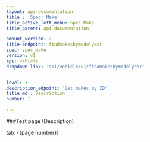 ```yaml
---
layout: api-documentation
title : 'Spec: Make'
title_active_left_menu: Spec Make
title_parent: Api documentation

amount_version: 2
title-endpoint: findmakesbymodelyear
spec: spec_make
version: v1
api: vehicle
dropdown-link: 'api/vehicle/v1/findmakesbymodelyear'


level: 3
description_edpoint: 'Get makes by ID'
title_md : Description
number: 1

---
```



###Test page (Description)

tab: {{page.number}}

